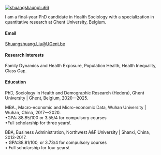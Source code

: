 

[![shuangshaungliu66](https://img.shields.io/badge/shuangshuangliu66-github-blue?logo=github)](https://github.com/ShuangshuangLiu66)

I am a final-year PhD candidate in Health Sociology with a specialization in quantitative research at Ghent University, Belgium.

#### Email
Shuangshuang.Liu@UGent.be

#### Research Interests
Family Dynamics and Health Exposure, Population Health, Health Inequality, Class Gap.

#### Education
PhD, Sociology in Health and Demographic Research (Hedera), Ghent University | Ghent, Belgium, 2020—2025.

MBA., Macro-economic and Micro-economic Data, Wuhan University | Wuhan, China, 2017—2020.\
    •GPA: 88.85/100 or 3.55/4 for compulsory courses\
    •Full scholarship for three years\

BBA, Business Administration, Northwest A&F University | Shanxi, China, 2013-2017.\
    • GPA:88.81/100, or 3.73/4 for compulsory courses\
    • Full scholarship for four years\

